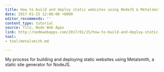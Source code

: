 ```yaml
---
title: How to build and deploy static websites using NodeJS & Metalsmith
date: 2017-01-15 12:00:00 +0000
editor_recommends: ''
content_type: tutorial
source: Tilo, Node Web Apps
link: http://nodewebapps.com/2017/01/15/how-to-build-and-deploy-static-websites-using-metalsmith/
tool:
- tool/metalsmith.md

---
```

My process for building and deploying static websites using Metalsmith, a static site generator for NodeJS.
